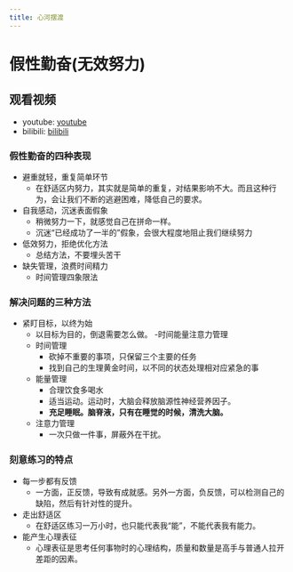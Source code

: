 ```yaml
---
title: 心河摆渡
---
```


# 假性勤奋(无效努力)

## 观看视频

- youtube: [youtube](https://www.youtube.com/watch?v=qoC21QV__a8)
- bilibili: [bilibili](https://www.bilibili.com/video/BV1j3411k7R6/?spm_id_from=333.999.0.0)

### 假性勤奋的四种表现

- 避重就轻，重复简单环节
  - 在舒适区内努力，其实就是简单的重复，对结果影响不大。而且这种行为，会让我们不断的逃避困难，降低自己的要求。
- 自我感动，沉迷表面假象
  - 稍微努力一下，就感觉自己在拼命一样。
  - 沉迷“已经成功了一半的”假象，会很大程度地阻止我们继续努力
- 低效努力，拒绝优化方法
  - 总结方法，不要埋头苦干
- 缺失管理，浪费时间精力
  - 时间管理四象限法

### 解决问题的三种方法

- 紧盯目标，以终为始
  - 以目标为目的，倒退需要怎么做。
-时间能量注意力管理
  - 时间管理
    - 砍掉不重要的事项，只保留三个主要的任务
    - 找到自己的生理黄金时间，以不同的状态处理相对应紧急的事
  - 能量管理
    - 合理饮食多喝水
    - 适当运动。运动时，大脑会释放脑源性神经营养因子。
    - **充足睡眠。脑脊液，只有在睡觉的时候，清洗大脑。**
  - 注意力管理
    - 一次只做一件事，屏蔽外在干扰。

### 刻意练习的特点

- 每一步都有反馈
  - 一方面，正反馈，导致有成就感。另外一方面，负反馈，可以检测自己的缺陷，然后有针对性的提升。
- 走出舒适区
  - 在舒适区练习一万小时，也只能代表我“能”，不能代表我有能力。
- 能产生心理表征
  - 心理表征是思考任何事物时的心理结构，质量和数量是高手与普通人拉开差距的因素。
